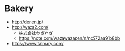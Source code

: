 # Bakery

- <http://derien.jp/>
- <http://waza2.com/>
  - 株式会社わざわざ
  - <https://note.com/wazawazapan/n/nc572aa91b8bb>
- <https://www.talmary.com/>
